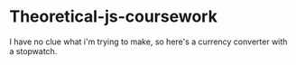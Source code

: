 # Theoretical-js-coursework
I have no clue what i'm trying to make, so here's a currency converter with a stopwatch.

